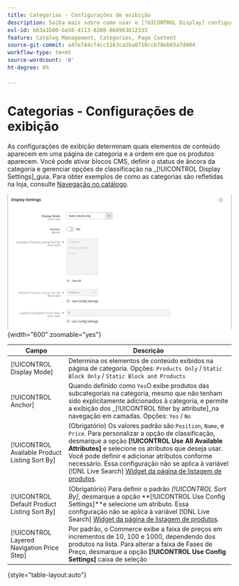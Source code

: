 ```yaml
---
title: Categorias - Configurações de exibição
description: Saiba mais sobre como usar o [!UICONTROL Display] configurações para definir quais elementos de conteúdo aparecem em uma página de categoria e a ordem na qual os produtos aparecem.
exl-id: bb3a1b00-ba56-4113-8208-860963612333
feature: Catalog Management, Categories, Page Content
source-git-commit: a47e744cf4cc5163ca2ba0718ccb78eb65a7d404
workflow-type: tm+mt
source-wordcount: '0'
ht-degree: 0%

---
```


# Categorias - Configurações de exibição

As configurações de exibição determinam quais elementos de conteúdo aparecem em uma página de categoria e a ordem em que os produtos aparecem. Você pode ativar blocos CMS, definir o status de âncora da categoria e gerenciar opções de classificação na _[!UICONTROL Display Settings]_guia. Para obter exemplos de como as categorias são refletidas na loja, consulte [Navegação no catálogo](navigation.md).

![Configurações de exibição para categorias](./assets/category-display-settings.png){width="600" zoomable="yes"}

| Campo | Descrição |
|--- |--- |
| [!UICONTROL Display Mode] | Determina os elementos de conteúdo exibidos na página de categoria. Opções: `Products Only` / `Static Block Only` / `Static Block and Products` |
| [!UICONTROL Anchor] | Quando definido como `Yes`O exibe produtos das subcategorias na categoria, mesmo que não tenham sido explicitamente adicionados à categoria, e permite a exibição dos _[!UICONTROL filter by attribute]_na navegação em camadas. Opções: `Yes` / `No` |
| [!UICONTROL Available Product Listing Sort By] | (Obrigatório) Os valores padrão são `Position`, `Name`, e `Price`. Para personalizar a opção de classificação, desmarque a opção **[!UICONTROL Use All Available Attributes]** e selecione os atributos que deseja usar. Você pode definir e adicionar atributos conforme necessário. Essa configuração não se aplica à variável [!DNL Live Search] [Widget da página de listagem de produtos](https://experienceleague.adobe.com/en/docs/commerce-merchant-services/live-search/live-search-storefront/plp-styling). |
| [!UICONTROL Default Product Listing Sort By] | (Obrigatório) Para definir o padrão _[!UICONTROL Sort By]_, desmarque a opção **[!UICONTROL Use Config Settings]**e selecione um atributo. Essa configuração não se aplica à variável [!DNL Live Search] [Widget da página de listagem de produtos](https://experienceleague.adobe.com/en/docs/commerce-merchant-services/live-search/live-search-storefront/plp-styling). |
| [!UICONTROL Layered Navigation Price Step] | Por padrão, o Commerce exibe a faixa de preços em incrementos de 10, 100 e 1000, dependendo dos produtos na lista. Para alterar a faixa de Fases de Preço, desmarque a opção **[!UICONTROL Use Config Settings]** caixa de seleção |

{style="table-layout:auto"}
